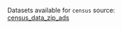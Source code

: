 Datasets available for `census` source:  
[census_data_zip_ads](https://docs.upgini.com/public/census/census_data_zip_ads)  
